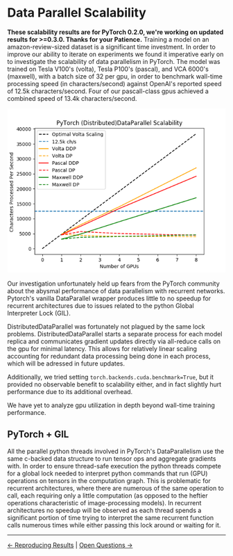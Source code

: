 # Data Parallel Scalability
**These scalability results are for PyTorch 0.2.0, we're working on updated results for >=0.3.0. Thanks for your Patience.**
Training a model on an amazon-review-sized dataset is a significant time investment. In order to improve our ability to iterate on experiments we found it imperative early on to investigate the scalability of data parallelism in PyTorch. The model was trained on Tesla V100's (volta), Tesla P100's (pascal), and VCA 6000's (maxwell), with a batch size of 32 per gpu, in order to benchmark wall-time processing speed (in characters/second) against OpenAI's reported speed of 12.5k characters/second. Four of our pascall-class gpus achieved a combined speed of 13.4k characters/second.

![scaling graph](../figures/both_scalability.png "(Distributed) Data Parallelism Scalability")

Our investigation unfortunately held up fears from the PyTorch community about the abysmal performance of data parallelism with recurrent networks. Pytorch's vanilla DataParallel wrapper produces little to no speedup for recurrent architectures due to issues related to the python Global Interpreter Lock (GIL). 

DistributedDataParallel was fortunately not plagued by the same lock problems. DistributedDataParallel starts a separate process for each model replica and communicates gradient updates directly via all-reduce calls on the gpu for minimal latency. This allows for relatively linear scaling accounting for redundant data processing being done in each process, which will be adressed in future updates.

Additionally, we tried setting `torch.backends.cuda.benchmark=True`, but it provided no observable benefit to scalability either, and in fact slightly hurt performance due to its additional overhead. 

We have yet to analyze gpu utilization in depth beyond wall-time training performance.

## PyTorch + GIL
All the parallel python threads involved in PyTorch's DataParallelism use the same c-backed data structure to run tensor ops and aggregate gradients with. In order to ensure thread-safe execution the python threads compete for a global lock needed to interpret python commands that run (GPU) operations on tensors in the computation graph. This is problematic for recurrent architectures, where there are numerous of the same operation to call, each requiring only a little computation (as opposed to the heftier operations characteristic of image-processing models). In recurrent architectures no speedup will be observed as each thread spends a significant portion of time trying to interpret the same recurrent function calls numerous times while either passing this lock around or waiting for it.

-----

[<- Reproducing Results](./reproduction.md) | [Open Questions ->](./questions.md)